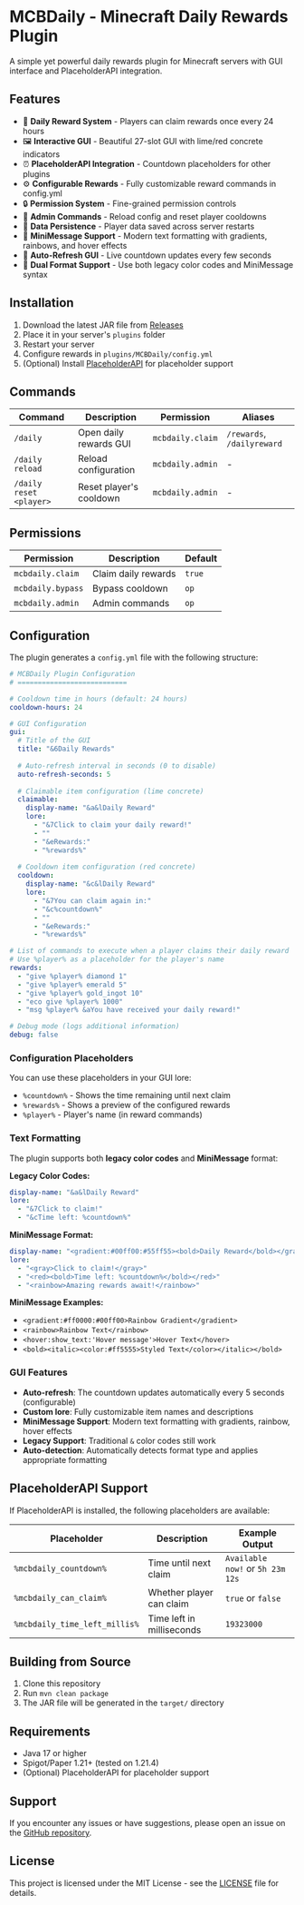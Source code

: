 # MCBDaily - Minecraft Daily Rewards Plugin

A simple yet powerful daily rewards plugin for Minecraft servers with GUI interface and PlaceholderAPI integration.

## Features

- 🎁 **Daily Reward System** - Players can claim rewards once every 24 hours
- 🖼️ **Interactive GUI** - Beautiful 27-slot GUI with lime/red concrete indicators
- ⏰ **PlaceholderAPI Integration** - Countdown placeholders for other plugins
- ⚙️ **Configurable Rewards** - Fully customizable reward commands in config.yml
- 🔒 **Permission System** - Fine-grained permission controls
- 👑 **Admin Commands** - Reload config and reset player cooldowns
- 💾 **Data Persistence** - Player data saved across server restarts
- 🌈 **MiniMessage Support** - Modern text formatting with gradients, rainbows, and hover effects
- 🔄 **Auto-Refresh GUI** - Live countdown updates every few seconds
- 🎨 **Dual Format Support** - Use both legacy color codes and MiniMessage syntax

## Installation

1. Download the latest JAR file from [Releases](../../releases)
2. Place it in your server's `plugins` folder
3. Restart your server
4. Configure rewards in `plugins/MCBDaily/config.yml`
5. (Optional) Install [PlaceholderAPI](https://www.spigotmc.org/resources/placeholderapi.6245/) for placeholder support

## Commands

| Command | Description | Permission | Aliases |
|---------|-------------|------------|---------|
| `/daily` | Open daily rewards GUI | `mcbdaily.claim` | `/rewards`, `/dailyreward` |
| `/daily reload` | Reload configuration | `mcbdaily.admin` | - |
| `/daily reset <player>` | Reset player's cooldown | `mcbdaily.admin` | - |

## Permissions

| Permission | Description | Default |
|------------|-------------|---------|
| `mcbdaily.claim` | Claim daily rewards | `true` |
| `mcbdaily.bypass` | Bypass cooldown | `op` |
| `mcbdaily.admin` | Admin commands | `op` |

## Configuration

The plugin generates a `config.yml` file with the following structure:

```yaml
# MCBDaily Plugin Configuration
# ===========================

# Cooldown time in hours (default: 24 hours)
cooldown-hours: 24

# GUI Configuration
gui:
  # Title of the GUI
  title: "&6Daily Rewards"
  
  # Auto-refresh interval in seconds (0 to disable)
  auto-refresh-seconds: 5
  
  # Claimable item configuration (lime concrete)
  claimable:
    display-name: "&a&lDaily Reward"
    lore:
      - "&7Click to claim your daily reward!"
      - ""
      - "&eRewards:"
      - "%rewards%"
  
  # Cooldown item configuration (red concrete)  
  cooldown:
    display-name: "&c&lDaily Reward"
    lore:
      - "&7You can claim again in:"
      - "&c%countdown%"
      - ""
      - "&eRewards:"
      - "%rewards%"

# List of commands to execute when a player claims their daily reward
# Use %player% as a placeholder for the player's name
rewards:
  - "give %player% diamond 1"
  - "give %player% emerald 5"
  - "give %player% gold_ingot 10"
  - "eco give %player% 1000"
  - "msg %player% &aYou have received your daily reward!"

# Debug mode (logs additional information)
debug: false
```

### Configuration Placeholders

You can use these placeholders in your GUI lore:
- `%countdown%` - Shows the time remaining until next claim
- `%rewards%` - Shows a preview of the configured rewards
- `%player%` - Player's name (in reward commands)

### Text Formatting

The plugin supports both **legacy color codes** and **MiniMessage** format:

**Legacy Color Codes:**
```yaml
display-name: "&a&lDaily Reward"
lore:
  - "&7Click to claim!"
  - "&cTime left: %countdown%"
```

**MiniMessage Format:**
```yaml
display-name: "<gradient:#00ff00:#55ff55><bold>Daily Reward</bold></gradient>"
lore:
  - "<gray>Click to claim!</gray>"
  - "<red><bold>Time left: %countdown%</bold></red>"
  - "<rainbow>Amazing rewards await!</rainbow>"
```

**MiniMessage Examples:**
- `<gradient:#ff0000:#00ff00>Rainbow Gradient</gradient>`
- `<rainbow>Rainbow Text</rainbow>`
- `<hover:show_text:'Hover message'>Hover Text</hover>`
- `<bold><italic><color:#ff5555>Styled Text</color></italic></bold>`

### GUI Features

- **Auto-refresh**: The countdown updates automatically every 5 seconds (configurable)
- **Custom lore**: Fully customizable item names and descriptions
- **MiniMessage Support**: Modern text formatting with gradients, rainbow, hover effects
- **Legacy Support**: Traditional `&` color codes still work
- **Auto-detection**: Automatically detects format type and applies appropriate formatting

## PlaceholderAPI Support

If PlaceholderAPI is installed, the following placeholders are available:

| Placeholder | Description | Example Output |
|-------------|-------------|----------------|
| `%mcbdaily_countdown%` | Time until next claim | `Available now!` or `5h 23m 12s` |
| `%mcbdaily_can_claim%` | Whether player can claim | `true` or `false` |
| `%mcbdaily_time_left_millis%` | Time left in milliseconds | `19323000` |

## Building from Source

1. Clone this repository
2. Run `mvn clean package`
3. The JAR file will be generated in the `target/` directory

## Requirements

- Java 17 or higher
- Spigot/Paper 1.21+ (tested on 1.21.4)
- (Optional) PlaceholderAPI for placeholder support

## Support

If you encounter any issues or have suggestions, please open an issue on the [GitHub repository](../../issues).

## License

This project is licensed under the MIT License - see the [LICENSE](LICENSE) file for details. 